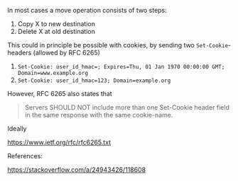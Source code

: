 
In most cases a move operation consists of two steps:

1. Copy X to new destination
2. Delete X at old destination

This could in principle be possible with cookies, by
sending two `Set-Cookie`-headers (allowed by RFC 6265)

1. `Set-Cookie: user_id_hmac=; Expires=Thu, 01 Jan 1970 00:00:00 GMT; Domain=www.example.org`
2. `Set-Cookie: user_id_hmac=123; Domain=example.org`

However, RFC 6265 also states that

> Servers SHOULD NOT include more than one Set-Cookie header field in the same response with the same cookie-name.

Ideally


https://www.ietf.org/rfc/rfc6265.txt

References:

https://stackoverflow.com/a/24943426/118608
